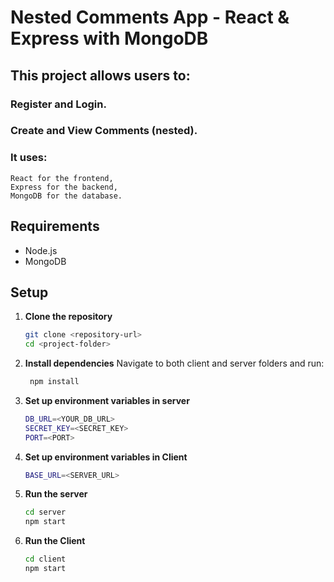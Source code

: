 # Nested Comments App - React & Express with MongoDB

## This project allows users to:
### Register and Login.
### Create and View Comments (nested).

### It uses:
    React for the frontend,
    Express for the backend,
    MongoDB for the database.

## Requirements

- Node.js
- MongoDB

## Setup

1. **Clone the repository**  
   ```bash
   git clone <repository-url>
   cd <project-folder>

2. **Install dependencies**
    Navigate to both client and server folders and run:
   ```bash
    npm install

3. **Set up environment variables in server**
    ```bash
    DB_URL=<YOUR_DB_URL>
    SECRET_KEY=<SECRET_KEY>
    PORT=<PORT>

4. **Set up environment variables in Client**
    ```bash
    BASE_URL=<SERVER_URL>

5. **Run the server**
    ```bash
    cd server
    npm start 

5. **Run the Client**
    ```bash
    cd client
    npm start
